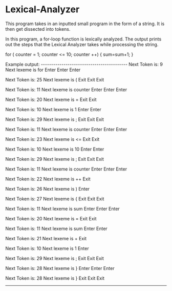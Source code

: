# Lexical-Analyzer
This program takes in an inputted small program in the form of a string. It is then get dissected into tokens. 

In this program, a for-loop function is lexically analyzed. The output prints out the steps that the Lexical Analyzer takes while processing the string. 

for ( counter = 1; counter <= 10; counter ++) { 
  sum=sum+1; 
} 

Example output: ------------------------------------------
Next Token is: 9 Next lexeme is for
Enter <expr>
Enter <term>
Enter <factor>

Next Token is: 25 Next lexeme is (
Exit <factor>
Exit <term>
Exit <expr>

Next Token is: 11 Next lexeme is counter
Enter <expr>
Enter <term>
Enter <factor>

Next Token is: 20 Next lexeme is =
Exit <factor>
Exit <term>

Next Token is: 10 Next lexeme is 1
Enter <term>
Enter <factor>

Next Token is: 29 Next lexeme is ;
Exit <factor>
Exit <term>
Exit <expr>

Next Token is: 11 Next lexeme is counter
Enter <expr>
Enter <term>
Enter <factor>

Next Token is: 23 Next lexeme is <=
Exit <factor>
Exit <term>

Next Token is: 10 Next lexeme is 10
Enter <term>
Enter <factor>

Next Token is: 29 Next lexeme is ;
Exit <factor>
Exit <term>
Exit <expr>

Next Token is: 11 Next lexeme is counter
Enter <expr>
Enter <term>
Enter <factor>

Next Token is: 22 Next lexeme is ++
Exit <factor>

Next Token is: 26 Next lexeme is )
Enter <factor>

Next Token is: 27 Next lexeme is {
Exit <factor>
Exit <term>
Exit <expr>

Next Token is: 11 Next lexeme is sum
Enter <expr>
Enter <term>
Enter <factor>

Next Token is: 20 Next lexeme is =
Exit <factor>
Exit <term>

Next Token is: 11 Next lexeme is sum
Enter <term>
Enter <factor>

Next Token is: 21 Next lexeme is +
Exit <factor>

Next Token is: 10 Next lexeme is 1
Enter <factor>

Next Token is: 29 Next lexeme is ;
Exit <factor>
Exit <term>
Exit <expr>

Next Token is: 28 Next lexeme is }
Enter <expr>
Enter <term>
Enter <factor>

Next Token is: 28 Next lexeme is }
Exit <factor>
Exit <term>
Exit <expr>

-----------------------------------------------------------

